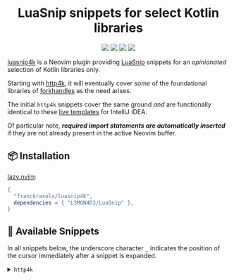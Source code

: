 <h1 align="center">LuaSnip snippets for select Kotlin libraries</h1>

<p align="center">
    <a href="https://github.com/neovim/neovim/releases/tag/v0.10.1">
      <img src="https://img.shields.io/badge/Neovim-0.10.1-6cbe55.svg?logo=neovim&style=for-the-badge&labelColor=30373d&logoColor=6cbe55"/></a>
    <a href="https://github.com/L3MON4D3/LuaSnip/releases/tag/v2.3.0">
      <img src="https://img.shields.io/badge/LuaSnip-2.3.0-yellow.svg?logo=lua&style=for-the-badge&labelColor=30373d&logoColor=yellow"/></a>
    <a href="https://github.com/JetBrains/kotlin/releases/tag/v2.0.20">
      <img src="https://img.shields.io/badge/Kotlin-2.0.20-7f52ff.svg?logo=kotlin&style=for-the-badge&labelColor=30373d&logoColor=7f52ff"/></a>
    <a href="https://github.com/franckrasolo/luasnip4k/blob/trunk/LICENSE">
      <img src="https://img.shields.io/badge/License-MIT-blue.svg?logo=spdx&style=for-the-badge&labelColor=30373d"/></a>
</p>

[luasnip4k](https://github.com/franckrasolo/luasnip4k) is a Neovim plugin providing [LuaSnip](https://github.com/L3MON4D3/LuaSnip)
snippets for an _opinionated_ selection of Kotlin libraries only.

Starting with [http4k](https://www.http4k.org/), it will eventually cover
_some_ of the foundational libraries of [forkhandles](https://github.com/fork-handles/forkhandles)
as the need arises.

The initial `http4k` snippets cover the same ground _and_ are functionally identical
to these [live templates](https://github.com/http4k/intellij-settings#how-to-use-the-live-templates)
for IntelliJ IDEA.

Of particular note, _**required import statements are automatically inserted**_
if they are not already present in the active Neovim buffer.

## 📦 Installation

[lazy.nvim](https://lazy.folke.io/):

```lua
{
  "franckrasolo/luasnip4k",
  dependencies = { "L3MON4D3/LuaSnip" },
}
```

## 🚀 Available Snippets

In all snippets below, the underscore character `_` indicates the position of
the cursor immediately after a snippet is expanded.

<details>
<summary><code>http4k</code></summary>

### General

|  Trigger   | Expands to                            | Description                            |
| :--------: | ------------------------------------- | -------------------------------------- |
|  `fil`     | `Filter { next -> { _; next(it) } }`  | Template for a request/response filter |
|  `hh`      | `{ req: Request -> Response(OK)_ } `  | Snippet for a request/response handler |

### Requests

|  Trigger   | Expands to               | Description                      |
| :--------: | ------------------------ | -------------------------------- |
| `head`     | `Request(HEAD, "/_") `   | Template for a `HEAD` request    |
| `get`      | `Request(GET, "/_")`     | Template for a `GET` request     |
| `post`     | `Request(POST, "/_")`    | Template for a `POST` request    |
| `put`      | `Request(PUT, "/_")`     | Template for a `PUT` request     |
| `delete`   | `Request(DELETE, "/_")`  | Template for a `DELETE` request  |
| `options`  | `Request(OPTIONS, "/_")` | Template for a `OPTIONS` request |
| `trace`    | `Request(TRACE, "/_")`   | Template for a `TRACE` request   |
| `patch`    | `Request(PATCH, "/_")`   | Template for a `PATCH` request   |
| `purge`    | `Request(PURGE, "/_")`   | Template for a `PURGE` request   |

### Responses

|  Trigger   | Expands to                      | Description                       |
| :--------: | ------------------------------- | --------------------------------- |
| `100`      | `Response(CONTINUE)_`           | Snippet for a HTTP `100` response |
| ...        |                                 |                                   |
| `202`      | `Response(ACCEPTED)_`           | Snippet for a HTTP `202` response |
| ...        |                                 |                                   |
| `307`      | `Response(TEMPORARY_REDIRECT)_` | Snippet for a HTTP `307` response |
| ...        |                                 |                                   |
| `401`      | `Request(UNAUTHORIZED)_`        | Snippet for a HTTP `401` response |
| ...        |                                 |                                   |
| `504`      | `Request(GATEWAY_TIMEOUT)_`     | Snippet for a HTTP `504` response |
| ...        |                                 |                                   |

</details>
